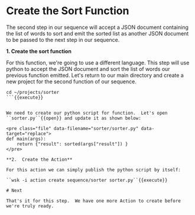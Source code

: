 # Create the Sort Function

The second step in our sequence will accept a JSON document containing the list of words to sort and emit the sorted list as another JSON document to be passed to the next step in our sequence.
 
 **1. Create the sort function**
 
For this function, we're going to use a different language.  This step will use python to accept the JSON document and sort the list of words our previous function emitted.  Let's return to our main directory and create a new project for the second function of our sequence.
 
```mkdir ~/projects/sorter
cd ~/projects/sorter
```{{execute}} 
 
 
We need to create our python script for function.  Let's open ``sorter.py``{{open}} and update it as shown below:
 
<pre class="file" data-filename="sorter/sorter.py" data-target="replace">
def main(args):
    return {"result": sorted(args["result"]) }
</pre>

**2.  Create the Action**

For this action we can simply publish the python script by itself:

``wsk -i action create sequence/sorter sorter.py``{{execute}}

# Next

That's it for this step.  We have one more Action to create before we're truly ready.
